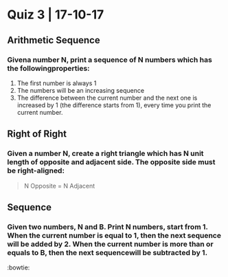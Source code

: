 # Quiz 3 | 17-10-17

## Arithmetic Sequence

### Given​ ​a​ ​number​ ​N,​ ​print​ ​a​ ​sequence​ ​of​ ​N​ ​numbers​ ​which​ ​has​ ​the​ ​following​ ​properties: 

1. The​ ​first​ ​number​ ​is​ ​always​ ​1  
2. The​ ​numbers​ ​will​ ​be​ ​an​ ​increasing​ ​sequence  
3. The difference between the current number and the next one is increased by 1 (the difference​ ​starts​ ​from​ ​1),​ ​every​ ​time​ ​you​ ​print​ ​the​ ​current​ ​number. 

## Right of Right

### Given a number N, create a right triangle which has N unit length of opposite and adjacent side. The​ ​opposite​ ​side​ ​must​ ​be​ ​right-aligned:  

> N Opposite = N Adjacent

## Sequence

### Given two numbers, N and B. Print N numbers, start from 1. When the current number is equal to 1, then the next sequence will be added by 2. When the current number is more than or equals​ ​to​ ​B,​ ​then​ ​the​ ​next​ ​sequence​ ​will​ ​be​ ​subtracted​ ​by​ ​1. 

:bowtie: